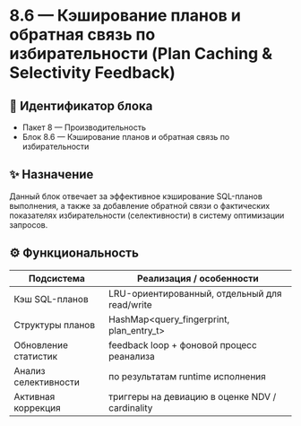 # 8.6 — Кэширование планов и обратная связь по избирательности (Plan Caching & Selectivity Feedback)

## 🏢 Идентификатор блока

* Пакет 8 — Производительность
* Блок 8.6 — Кэширование планов и обратная связь по избирательности

## ✨ Назначение

Данный блок отвечает за эффективное кэширование SQL-планов выполнения, а также за добавление обратной связи о фактических показателях избирательности (селективности) в систему оптимизации запросов.

## ⚙️ Функциональность

| Подсистема           | Реализация / особенности                        |
| -------------------- | ----------------------------------------------- |
| Кэш SQL-планов       | LRU-ориентированный, отдельный для read/write   |
| Структуры планов     | HashMap\<query\_fingerprint, plan\_entry\_t>    |
| Обновление статистик | feedback loop + фоновой процесс реанализа       |
| Анализ селективности | по результатам runtime исполнения               |
| Активная коррекция   | триггеры на девиацию в оценке NDV / cardinality |
